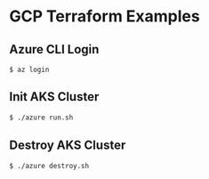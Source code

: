 # GCP Terraform Examples

## Azure CLI Login

```
$ az login
```

## Init AKS Cluster

```bash
$ ./azure run.sh
```

## Destroy AKS Cluster

```bash
$ ./azure destroy.sh
```